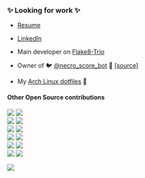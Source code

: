 ### ✨ Looking for work ✨
* [Resume](https://github.com/jakkdl/resume/raw/main/john_litborn_resume.pdf)  
* [LinkedIn](https://www.linkedin.com/in/john-litborn-6a2a36139/)


* Main developer on [Flake8-Trio](https://github.com/Zac-HD/flake8-trio)
* Owner of :bird: [@necro_score_bot](https://twitter.com/necro_score_bot) :robot: [[source]](https://github.com/jakkdl/necro_score_bot)
* My [Arch Linux dotfiles](https://github.com/jakkdl/dotfiles) 🐧

#### Other Open Source contributions
[![](https://img.shields.io/github/issues-search?label=PyCQA/flake8-bugbear%20PRs&query=is%3Apr%20author%3Ajakkdl%20repo%3APyCQA%2Fflake8-bugbear)](https://github.com/PyCQA/flake8-bugbear/pulls?q=is%3Apr+author%3A%40jakkdl) ![](https://img.shields.io/github/stars/PyCQA/flake8-bugbear?style=flat&label=stars&color=yellow)  
[![](https://img.shields.io/github/issues-search?label=Zac-HD/shed%20PRs&query=is%3Apr%20author%3Ajakkdl%20repo%3AZac-HD%2Fshed)](https://github.com/Zac-HD/shed/pulls?q=is%3Apr+author%3A%40jakkdl) ![](https://img.shields.io/github/stars/Zac-HD/shed?style=flat&label=stars&color=yellow)  
[![](https://img.shields.io/github/issues-search?label=python-trio/trio%20PRs&query=is%3Apr%20author%3Ajakkdl%20repo%3Apython-trio%2Ftrio)](https://github.com/python-trio/trio/pulls?q=is%3Apr+author%3A%40jakkdl) ![](https://img.shields.io/github/stars/python-trio/trio?style=flat&label=stars&color=yellow)  
[![](https://img.shields.io/github/issues-search?label=cooperlees/flake8-async%20PRs&query=is%3Apr%20author%3Ajakkdl%20repo%3Acooperlees%2Fflake8-async)](https://github.com/cooperlees/flake8-async/pulls?q=is%3Apr+author%3A%40jakkdl) ![](https://img.shields.io/github/stars/cooperlees/flake8-async?style=flat&label=stars&color=yellow)  
[![](https://img.shields.io/github/issues-search?label=pytest-dev/pytest%20PRs&query=is%3Apr%20author%3Ajakkdl%20repo%3Apytest-dev%2Fpytest)](https://github.com/pytest-dev/pytest/pulls?q=is%3Apr+author%3A%40jakkdl) ![](https://img.shields.io/github/stars/pytest-dev/pytest?style=flat&label=stars&color=yellow)  
[![](https://img.shields.io/github/issues-search?label=ethereum/py-evm%20PRs&query=is%3Apr%20author%3Ajakkdl%20repo%3Aethereum%2Fpy-evm)](https://github.com/ethereum/py-evm/pulls?q=is%3Apr+author%3A%40jakkdl) ![](https://img.shields.io/github/stars/ethereum/py-evm?style=flat&label=stars&color=yellow)  

<!--
for (group,repo) in (
('PyCQA', 'flake8-bugbear'),
('Zac-HD', 'shed'),
('python-trio', 'trio'),
('cooperlees', 'flake8-async'),
('pytest-dev', 'pytest'),
('ethereum', 'py-evm')):
    print(f'[![](https://img.shields.io/github/issues-search?label={group}/{repo}%20PRs&query=is%3Apr%20author%3Ajakkdl%20repo%3A{group}%2F{repo})](https://github.com/{group}/{repo}/pulls?q=is%3Apr+author%3A%40jakkdl) ![](https://img.shields.io/github/stars/{group}/{repo}?style=flat&label=stars&color=yellow)  ')
-->


![](http://github-profile-summary-cards.vercel.app/api/cards/stats?username=jakkdl&theme=github_dark) 

<!--
* [7] [flake8-bugbear](https://github.com/PyCQA/flake8-bugbear/pulls?q=is%3Apr+author%3A%40me)![GitHub Repo stars](https://img.shields.io/github/stars/PyCQA/flake8-bugbear?style=flat)
* [4] [shed](https://github.com/Zac-HD/shed/pulls?q=is%3Apr+author%3A%40me) ![GitHub Repo stars](https://img.shields.io/github/stars/Zac-HD/shed?style=flat)
* [3] [python-trio](https://github.com/python-trio/trio/pulls?q=is%3Apr+author%3A%40me) ![GitHub Repo stars](https://img.shields.io/github/stars/python-trio/trio?style=flat)
* [3] [flake8-async](https://github.com/cooperlees/flake8-async/pulls?q=is%3Apr+author%3A%40me) ![GitHub Repo stars](https://img.shields.io/github/stars/cooperlees/flake8-async?style=flat)
* [1] [pytest](https://github.com/pytest-dev/pytest/pulls?q=is%3Apr+author%3A%40me) ![GitHub Repo stars](https://img.shields.io/github/stars/pytest-dev/pytest?style=flat)
* [1] [py-evm](https://github.com/ethereum/py-evm/pulls?q=is%3Apr+author%3A%40me) ![GitHub Repo stars](https://img.shields.io/github/stars/ethereum/py-evm?style=flat)
-->
<!--
**jakkdl/jakkdl** is a ✨ _special_ ✨ repository because its `README.md` (this file) appears on your GitHub profile.

Here are some ideas to get you started:

- 🔭 I’m currently working on ...
- 🌱 I’m currently learning ...
- 👯 I’m looking to collaborate on ...
- 🤔 I’m looking for help with ...
- 💬 Ask me about ...
- 📫 How to reach me: ...
- 😄 Pronouns: ...
- ⚡ Fun fact: ...
-->
